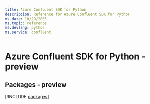 ```yaml
---
title: Azure Confluent SDK for Python
description: Reference for Azure Confluent SDK for Python
ms.date: 10/29/2025
ms.topic: reference
ms.devlang: python
ms.service: confluent
---
```

# Azure Confluent SDK for Python - preview
## Packages - preview
[!INCLUDE [packages](confluent-index.md)]